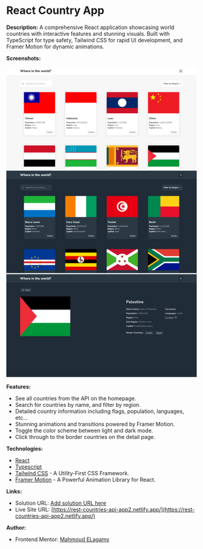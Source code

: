 # React Country App

**Description:**
A comprehensive React application showcasing world countries with interactive features and stunning visuals. Built with TypeScript for type safety, Tailwind CSS for rapid UI development, and Framer Motion for dynamic animations.

**Screenshots:**

![](./src\assets\images\Rest-Countries-API-light.png)
![](./src\assets\images\Rest-Countries-API-dark.png)
![](./src\assets\images\Rest-Countries-API-details-page.png)

**Features:**

- See all countries from the API on the homepage.
- Search for countries by name, and filter by region.
- Detailed country information including flags, population, languages, etc...
- Stunning animations and transitions powered by Framer Motion.
- Toggle the color scheme between light and dark mode.
- Click through to the border countries on the detail page.

**Technologies:**

- [React](https://react.dev/)
- [Typescript](https://www.typescriptlang.org/)
- [Tailwind CSS](https://tailwindcss.com/) - A Utility-First CSS Framework.
- [Framer Motion](https://www.framer.com/motion/) - A Powerful Animation Library for React.

**Links:**

- Solution URL: [Add solution URL here](https://your-solution-url.com)
- Live Site URL: [https://rest-countries-api-app2.netlify.app/](https://rest-countries-api-app2.netlify.app/)

**Author:**

- Frontend Mentor: [Mahmoud ELagamy](https://www.frontendmentor.io/profile/Mahmoud-ElAgamy)
